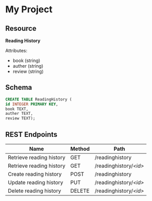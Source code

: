 # My Project

## Resource

**Reading History**

Attributes:

* book (string)
* auther (string)
* review (string)

## Schema

```sql
CREATE TABLE ReadingHistory (
id INTEGER PRIMARY KEY,
book TEXT,
auther TEXT,
review TEXT);
```

## REST Endpoints

Name                           | Method | Path
-------------------------------|--------|------------------
Retrieve reading history       | GET    | /readinghistory
Retrieve reading history       | GET    | /readinghistory/*\<id\>*
Create reading history         | POST   | /readinghistory
Update reading history         | PUT    | /readinghistory/*\<id\>*
Delete reading history         | DELETE | /readinghistory/*\<id\>*